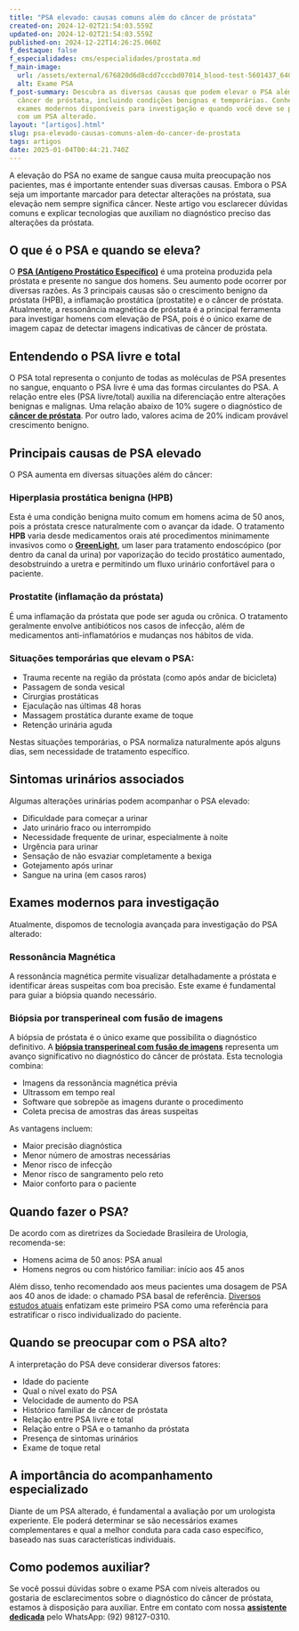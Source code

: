 ```yaml
---
title: "PSA elevado: causas comuns além do câncer de próstata"
created-on: 2024-12-02T21:54:03.559Z
updated-on: 2024-12-02T21:54:03.559Z
published-on: 2024-12-22T14:26:25.060Z
f_destaque: false
f_especialidades: cms/especialidades/prostata.md
f_main-image:
  url: /assets/external/676820d6d8cdd7cccbd07014_blood-test-5601437_640.jpg
  alt: Exame PSA
f_post-summary: Descubra as diversas causas que podem elevar o PSA além do
  câncer de próstata, incluindo condições benignas e temporárias. Conheça os
  exames modernos disponíveis para investigação e quando você deve se preocupar
  com um PSA alterado.
layout: "[artigos].html"
slug: psa-elevado-causas-comuns-alem-do-cancer-de-prostata
tags: artigos
date: 2025-01-04T00:44:21.740Z
---
```

A elevação do PSA no exame de sangue causa muita preocupação nos pacientes, mas é importante entender suas diversas causas. Embora o PSA seja um importante marcador para detectar alterações na próstata, sua elevação nem sempre significa câncer. Neste artigo vou esclarecer dúvidas comuns e explicar tecnologias que auxiliam no diagnóstico preciso das alterações da próstata.

## **O que é o PSA e quando se eleva?**

O **[PSA (Antígeno Prostático Específico)](https://uroconsult.com.br/artigos/o-exame-de-psa/)** é uma proteína produzida pela próstata e presente no sangue dos homens. Seu aumento pode ocorrer por diversas razões. As 3 principais causas são o crescimento benigno da próstata (HPB), a inflamação prostática (prostatite) e o câncer de próstata. Atualmente, a ressonância magnética de próstata é a principal ferramenta para investigar homens com elevação de PSA, pois é o único exame de imagem capaz de detectar imagens indicativas de câncer de próstata.



## **Entendendo o PSA livre e total** 

O PSA total representa o conjunto de todas as moléculas de PSA presentes no sangue, enquanto o PSA livre é uma das formas circulantes do PSA. A relação entre eles (PSA livre/total) auxilia na diferenciação entre alterações benignas e malignas. Uma relação abaixo de 10% sugere o diagnóstico de **[câncer de próstata](https://uroconsult.com.br/prostata/cancer-de-prostata-a-importancia-do-diagnostico-precoce/)**. Por outro lado, valores acima de 20% indicam provável crescimento benigno.

## **Principais causas de PSA elevado**

O PSA aumenta em diversas situações além do câncer:

### **Hiperplasia prostática benigna (HPB)** 

Esta é uma condição benigna muito comum em homens acima de 50 anos, pois a próstata cresce naturalmente com o avançar da idade. O tratamento **HPB** varia desde medicamentos orais até procedimentos minimamente invasivos como o **[GreenLight](https://uroconsult.com.br/artigos/entenda-o-greenlight-vaporizacao-da-prostata-para-tratamento-da-hiperplasia-prostatica-benigna/)**, um laser para tratamento endoscópico (por dentro da canal da urina) por vaporização do tecido prostático aumentado, desobstruindo a uretra e permitindo um fluxo urinário confortável para o paciente.

### **Prostatite (inflamação da próstata)** 

É uma inflamação da próstata que pode ser aguda ou crônica. O tratamento geralmente envolve antibióticos nos casos de infecção, além de medicamentos anti-inflamatórios e mudanças nos hábitos de vida.

### **Situações temporárias que elevam o PSA:**

* Trauma recente na região da próstata (como após andar de bicicleta)
* Passagem de sonda vesical
* Cirurgias prostáticas
* Ejaculação nas últimas 48 horas
* Massagem prostática durante exame de toque
* Retenção urinária aguda

Nestas situações temporárias, o PSA normaliza naturalmente após alguns dias, sem necessidade de tratamento específico.

## **Sintomas urinários associados**

Algumas alterações urinárias podem acompanhar o PSA elevado:

* Dificuldade para começar a urinar
* Jato urinário fraco ou interrompido
* Necessidade frequente de urinar, especialmente à noite
* Urgência para urinar
* Sensação de não esvaziar completamente a bexiga
* Gotejamento após urinar
* Sangue na urina (em casos raros)

## **Exames modernos para investigação** 

Atualmente, dispomos de tecnologia avançada para investigação do PSA alterado‍:

### **Ressonância Magnética**

A ressonância magnética permite visualizar detalhadamente a próstata e identificar áreas suspeitas com boa precisão. Este exame é fundamental para guiar a biópsia quando necessário.

### **Biópsia por transperineal com fusão de imagens**

A biópsia de próstata é o único exame que possibilita o diagnóstico definitivo. A **[biópsia transperineal com fusão de imagens](https://uroconsult.com.br/artigos/biopsia-de-prostata-transperineal-em-manaus/)** representa um avanço significativo no diagnóstico do câncer de próstata. Esta tecnologia combina:

* Imagens da ressonância magnética prévia
* Ultrassom em tempo real
* Software que sobrepõe as imagens durante o procedimento
* Coleta precisa de amostras das áreas suspeitas

As vantagens incluem:

* Maior precisão diagnóstica
* Menor número de amostras necessárias
* Menor risco de infecção
* Menor risco de sangramento pelo reto
* Maior conforto para o paciente

## **Quando fazer o PSA?**

De acordo com as diretrizes da Sociedade Brasileira de Urologia, recomenda-se:

* Homens acima de 50 anos: PSA anual
* Homens negros ou com histórico familiar: início aos 45 anos

Além disso, tenho recomendado aos meus pacientes uma dosagem de PSA aos 40 anos de idade: o chamado PSA basal de referência. [Diversos estudos atuais](https://pubmed.ncbi.nlm.nih.gov/37088597/) enfatizam este primeiro PSA como uma referência para estratificar o risco individualizado do paciente.

## **Quando se preocupar com o PSA alto?**

A interpretação do PSA deve considerar diversos fatores:

* Idade do paciente
* Qual o nível exato do PSA
* Velocidade de aumento do PSA
* Histórico familiar de câncer de próstata
* Relação entre PSA livre e total
* Relação entre o PSA e o tamanho da próstata
* Presença de sintomas urinários
* Exame de toque retal

## **A importância do acompanhamento especializado**

Diante de um PSA alterado, é fundamental a avaliação por um urologista experiente. Ele poderá determinar se são necessários exames complementares e qual a melhor conduta para cada caso específico, baseado nas suas características individuais.

## **Como podemos auxiliar?**

Se você possui dúvidas sobre o exame PSA com níveis alterados ou gostaria de esclarecimentos sobre o diagnóstico do câncer de próstata, estamos à disposição para auxiliar. Entre em contato com nossa **[assistente dedicada](https://api.whatsapp.com/send?phone=5592982252490)** pelo WhatsApp: (92) 98127-0310.